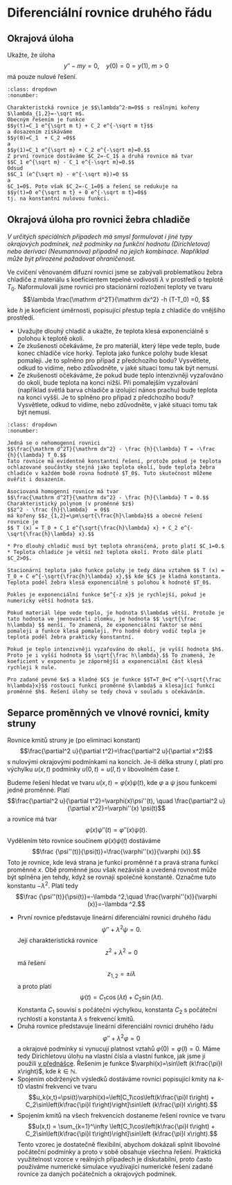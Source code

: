 # Diferenciální rovnice druhého řádu

<!--
https://youtu.be/a308Zs_6bq0
-->

## Okrajová úloha

Ukažte, že úloha
$$y''-my=0, \quad y(0)=0=y(1), \ m>0$$
má pouze nulové řešení.

```{prf:example} Řešení
:class: dropdown
:nonumber:

Charakteristcká rovnice je $$\lambda^2-m=0$$ s reálnými kořeny $\lambda_{1,2}=-\sqrt m$.
Obecným řešením je funkce 
$$y(t)=C_1 e^{\sqrt m t} + C_2 e^{-\sqrt m t}$$
a dosazením získáváme
$$y(0)=C_1  + C_2 =0$$
a
$$y(1)=C_1 e^{\sqrt m} + C_2 e^{-\sqrt m}=0.$$
Z první rovnice dostáváme $C_2=-C_1$ a druhá rovnice má tvar
$$C_1 e^{\sqrt m} - C_1 e^{-\sqrt m}=0.$$
Odsud
$$C_1 (e^{\sqrt m} - e^{-\sqrt m})=0 $$
a
$C_1=0$. Poto však $C_2=-C_1=0$ a řešení se redukuje na 
$$y(t)=0 e^{\sqrt m t} + 0 e^{-\sqrt m t}=0$$
tj. na konstantní nulovou funkci.
```

## Okrajová úloha pro rovnici žebra chladiče

*V určitých speciálních případech má smysl formulovat i jiné typy okrajových podmínek, než podmínky na funkční hodnotu (Dirichletova) nebo derivaci (Neumannova) případně na jejich kombinace. Například může být přirozené požadovat ohraničenost.*

Ve cvičení věnovaném difuzní rovnici jsme se zabývali problematikou žebra chladiče z materiálu s koeficientem tepelné vodivosti $\lambda$ v prostředí o teplotě $T_0$. Naformulovali jsme rovnici pro stacionární rozložení teploty ve tvaru $$\lambda \frac{\mathrm d^2T}{\mathrm dx^2} -h (T-T_0) =0,  $$ kde $h$ je koeficient úměrnosti, popisující přestup tepla z chladiče do vnějšího prostředí. 

* Uvažujte dlouhý chladič a ukažte, že teplota klesá exponenciálně s polohou k teplotě okolí. 
* Ze zkušenosti očekáváme, že pro materiál, který lépe vede teplo, bude konec chladiče více horký. Teplota jako funkce polohy bude klesat pomaleji. Je to splněno pro případ z předchozího bodu? Vysvětlete, odkud to vidíme, nebo zdůvodněte, v jaké situaci tomu tak být nemusí. 
* Ze zkušenosti očekáváme, že pokud bude teplo intenzivněji vyzařováno do okolí, bude teplota na konci nižší. Při pomalejším vyzařování (například světlá barva chladiče a izolující nános prachu) bude teplota na konci vyšší. Je to splněno pro případ z předchozího bodu? Vysvětlete, odkud to vidíme, nebo zdůvodněte, v jaké situaci tomu tak být nemusí. 

```{prf:example} Řešení
:class: dropdown
:nonumber:

Jedná se o nehomogenní rovnici 
$$\frac{\mathrm d^2T}{\mathrm dx^2} - \frac {h}{\lambda} T = -\frac {h}{\lambda} T_0.$$ 
Tato rovnice má evidentně konstantní řešení, protože pokud je teplota ochlazované součástky stejná jako teplota okolí, bude teplota žebra chladiče v každém bodě rovna hodnotě $T_0$. Tuto skutečnost můžeme ověřit i dosazením. 

Asociovaná homogenní rovnice má tvar
$$\frac{\mathrm d^2T}{\mathrm dx^2} - \frac {h}{\lambda} T = 0.$$ 
Charakteristický polynom (v proměnné $z$)
$$z^2 - \frac {h}{\lambda}  = 0$$ 
má kořeny $$z_{1,2}=\pm\sqrt{\frac{h}\lambda}$$ a obecné řešení rovnice je
$$ T (x) = T_0 + C_1 e^{\sqrt{\frac{h}\lambda} x} + C_2 e^{-\sqrt{\frac{h}\lambda} x}.$$

* Pro dlouhý chladič musí být teplota ohraničená, proto platí $C_1=0.$ 
* Teplota chladiče je větší než teplota okolí. Proto dále platí $C_2>0$. 

Stacionární teplota jako funkce polohy je tedy dána vztahem $$ T (x) = T_0 + C e^{-\sqrt{\frac{h}\lambda} x},$$ kde $C$ je kladná konstanta. Teplota podél žebra klesá exponenciálně s polohou k hodnotě $T_0$.

Pokles je exponenciální funkce $e^{-z x}$ je rychlejší, pokud je numericky větší hodnota $z$. 

Pokud materiál lépe vede teplo, je hodnota $\lambda$ větší. Protože je tato hodnota ve jmenovateli zlomku, je hodnota $$ \sqrt{\frac h\lambda} $$ menší. To znamená, že exponenciální faktor se mění pomaleji a funkce klesá pomaleji. Pro hodně dobrý vodič tepla je teplota podél žebra prakticky konstantní. 

Pokud je teplo intenzivněji vyzařováno do okolí, je vyšší hodnota $h$. Proto je i vyšší hodnota $$ \sqrt{\frac h\lambda}.$$ To znamená, že koeficient v exponentu je zápornější a exponenciální část klesá rychleji k nule. 

Pro zadané pevné $x$ a kladné $C$ je funkce $$T=T_0+C e^{-\sqrt{\frac h\lambda}x}$$ rostoucí funkcí proměnné $\lambda$ a klesající funkcí proměnné $h$. Řešení úlohy se tedy chová v souladu s očekáváním.

```

## Separce proměnných ve vlnové rovnici, kmity struny

Rovnice kmitů struny je (po eliminaci konstant)
$$\frac{\partial^2 u}{\partial t^2}=\frac{\partial^2 u}{\partial x^2}$$
s nulovými okrajovými podmínkami na koncích. Je-li délka struny $l$, platí  pro
výchylku $u(x,t)$ podmínky $u(0,t)=u(l,t)$ v libovolném čase $t$.

Budeme řešení hledat ve tvaru $u(x,t)=\varphi(x)\psi(t)$, kde $\varphi$ a $\psi$ jsou funkcemi jedné proměnné.
Platí
$$\frac{\partial^2 u}{\partial t^2}=\varphi(x)\psi''(t), \quad \frac{\partial^2 u}{\partial x^2}=\varphi''(x) \psi(t)$$
a rovnice má tvar
$$\varphi(x)\psi''(t)=\varphi''(x)\psi (t).$$
Vydělením této rovnice součinem $\varphi(x)\psi(t)$ dostáváme
$$\frac {\psi''(t)}{\psi(t)}=\frac{\varphi''(x)}{\varphi (x)}.$$
Toto je rovnice, kde levá strana je funkcí proměnné $t$ a pravá strana funkcí proměnné $x$. Obě proměnné jsou však nezávislé a uvedená rovnost může být splněna jen tehdy, když se rovnají společné konstantě. Označme tuto konstantu $-\lambda^2$. Platí tedy
$$\frac {\psi''(t)}{\psi(t)}=-\lambda ^2,\quad \frac{\varphi''(x)}{\varphi (x)}=-\lambda ^2.$$

* První rovnice představuje lineární diferenciální rovnici druhého řádu $$\psi''+\lambda^2\psi=0.$$ Její charakteristická rovnice  $$z^2 +\lambda^2=0$$ má řešení $$z_{1,2}=\pm i\lambda$$ a proto platí $$\psi(t)=C_1\cos(\lambda t) + C_2\sin(\lambda t).$$ Konstanta $C_1$ souvisí s počáteční výchylkou, konstanta $C_2$ s počáteční rychlostí  a konstanta $\lambda$ s frekvencí kmitů.
* Druhá rovnice představuje lineární diferenciální rovnici druhého řádu $$\varphi''+\lambda^2\varphi=0$$ a okrajové podmínky si  vynucují platnost vztahů $\varphi(0)=\varphi(l)=0$. Máme tedy Dirichletovu úlohu na vlastní čísla a vlastní funkce, jak jsme ji použili [v přednášce](http://user.mendelu.cz/marik/am/slidy/11/). Řešením je funkce $\varphi(x)=\sin\left (k\frac{\pi}l x\right)$, kde $k\in\mathbb N$.
* Spojením obdržených výsledků dostáváme rovnici popisující kmity na $k$-t0 vlastní frekvenci ve tvaru $$u_k(x,t)=\psi(t)\varphi(x)=\left[C_1\cos\left(k\frac{\pi}l t\right) + C_2\sin\left(k\frac{\pi}l t\right)\right]\sin\left (k\frac{\pi}l x\right).$$ 
* Spojením kmitů na všech frekvencích dostaneme řešení rovnice ve tvaru $$u(x,t) = \sum_{k=1}^\infty \left[C_1\cos\left(k\frac{\pi}l t\right) + C_2\sin\left(k\frac{\pi}l t\right)\right]\sin\left (k\frac{\pi}l x\right).$$ Tento vzorec je dostatečně flexibilní, abychom dokázali splnit libovolné počáteční podmínky a proto v sobě obsahuje všechna řešení. Praktická využitelnost vzorce v reálných případech je diskutabilní, proto často používáme numerické simulace využívající numerické řešení zadané rovnice za daných počátečních a okrajových podmínek. 

